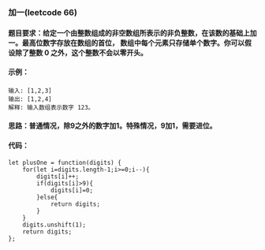 ### 加一(leetcode 66)
#### 题目要求：给定一个由整数组成的非空数组所表示的非负整数，在该数的基础上加一。最高位数字存放在数组的首位， 数组中每个元素只存储单个数字。你可以假设除了整数 0 之外，这个整数不会以零开头。
#### 示例：
```
输入: [1,2,3]
输出: [1,2,4]
解释: 输入数组表示数字 123。
```
#### 思路：普通情况，除9之外的数字加1。特殊情况，9加1，需要进位。
#### 代码：

```
let plusOne = function(digits) {
    for(let i=digits.length-1;i>=0;i--){
        digits[i]++;
        if(digits[i]>9){
            digits[i]=0;
        }else{
            return digits;
        }
    }
    digits.unshift(1);
    return digits;
};
```
